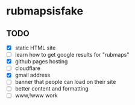 # rubmapsisfake

## TODO

- [x] static HTML site
- [ ] learn how to get google results for "rubmaps"
- [x] github pages hosting
- [ ] cloudflare
- [x] gmail address
- [ ] banner that people can load on their site
- [ ] better content and formatting
- [ ] www,!www work 
